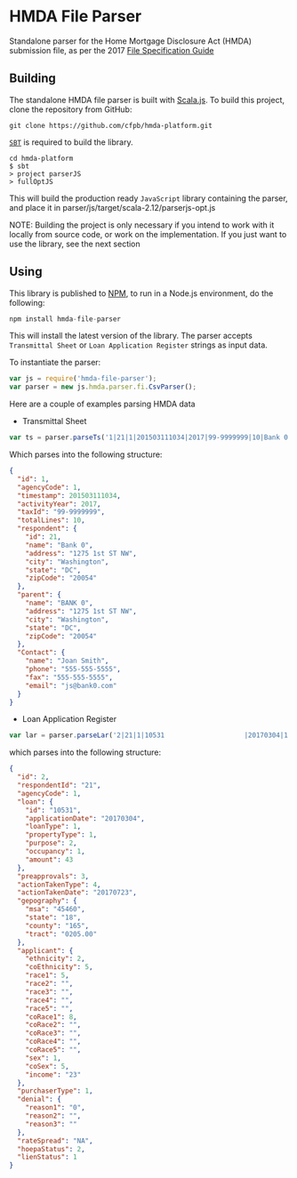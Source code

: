 # HMDA File Parser

Standalone parser for the Home Mortgage Disclosure Act (HMDA) submission file, as per the 2017 [File Specification Guide](http://www.consumerfinance.gov/data-research/hmda/static/for-filers/2017/2017-HMDA-FIG.pdf)

## Building

The standalone HMDA file parser is built with [Scala.js](https://www.scala-js.org/).
To build this project, clone the repository from GitHub:

```shell
git clone https://github.com/cfpb/hmda-platform.git
```

[`SBT`](https://github.com/sbt/sbt) is required to build the library.

```shell
cd hmda-platform
$ sbt
> project parserJS
> fullOptJS
```

This will build the production ready `JavaScript` library containing the parser, and place it in parser/js/target/scala-2.12/parserjs-opt.js

NOTE: Building the project is only necessary if you intend to work with it locally from source code, or work on the implementation.
If you just want to use the library, see the next section

## Using

This library is published to [NPM](https://www.npmjs.com/), to run in a Node.js environment, do the following:

```javascript
npm install hmda-file-parser
```

This will install the latest version of the library. The parser accepts `Transmittal Sheet` or `Loan Application Register` strings as input data. 

To instantiate the parser:

```javascript
var js = require('hmda-file-parser');
var parser = new js.hmda.parser.fi.CsvParser();
```
Here are a couple of examples parsing HMDA data

* Transmittal Sheet

```javascript
var ts = parser.parseTs('1|21|1|201503111034|2017|99-9999999|10|Bank 0|1275 1st ST NW|Washington|DC|20054|BANK 0|1275 1st ST NE|Washington|DC|20054|Joan Smith|555-555-5555|555-555-5555|js@bank0.com');
```

Which parses into the following structure:

```json
{
  "id": 1,
  "agencyCode": 1,
  "timestamp": 201503111034,
  "activityYear": 2017,
  "taxId": "99-9999999",
  "totalLines": 10,
  "respondent": {
    "id": 21,
    "name": "Bank 0",
    "address": "1275 1st ST NW",
    "city": "Washington",
    "state": "DC",
    "zipCode": "20054"
  },
  "parent": {
    "name": "BANK 0",
    "address": "1275 1st ST NW",
    "city": "Washington",
    "state": "DC",
    "zipCode": "20054"
  },
  "Contact": {
    "name": "Joan Smith",
    "phone": "555-555-5555",
    "fax": "555-555-5555",
    "email": "js@bank0.com"
  }
}
```


* Loan Application Register

```javascript
var lar = parser.parseLar('2|21|1|10531                    |20170304|1|1|2|1|43|3|4|20170723|45460|18|165|0205.00|2|5|5| | | | |8| | | | |1|5|23|0| | | |NA   |2|1');
```

which parses into the following structure:

```json
{
  "id": 2,
  "respondentId": "21",
  "agencyCode": 1,
  "loan": {
    "id": "10531",
    "applicationDate": "20170304",
    "loanType": 1,
    "propertyType": 1,
    "purpose": 2,
    "occupancy": 1,
    "amount": 43
  },
  "preapprovals": 3,
  "actionTakenType": 4,
  "actionTakenDate": "20170723",
  "gepography": {
    "msa": "45460",
    "state": "18",
    "county": "165",
    "tract": "0205.00"
  },
  "applicant": {
    "ethnicity": 2,
    "coEthnicity": 5,
    "race1": 5,
    "race2": "",
    "race3": "",
    "race4": "",
    "race5": "",
    "coRace1": 8,
    "coRace2": "",
    "coRace3": "",
    "coRace4": "",
    "coRace5": "",
    "sex": 1,
    "coSex": 5,
    "income": "23"
  },
  "purchaserType": 1,
  "denial": {
    "reason1": "0",
    "reason2": "",
    "reason3": ""
  },
  "rateSpread": "NA",
  "hoepaStatus": 2,
  "lienStatus": 1
}
```